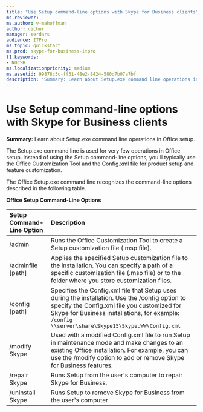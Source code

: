 ```yaml
---
title: "Use Setup command-line options with Skype for Business clients"
ms.reviewer: 
ms.author: v-mahoffman
author: cichur
manager: serdars
audience: ITPro
ms.topic: quickstart
ms.prod: skype-for-business-itpro
f1.keywords:
- NOCSH
ms.localizationpriority: medium
ms.assetid: 99878c3c-ff31-48e2-8424-580d7b07a7bf
description: "Summary: Learn about Setup.exe command line operations in Office setup."
---
```


# Use Setup command-line options with Skype for Business clients
 
**Summary:** Learn about Setup.exe command line operations in Office setup.
  
The Setup.exe command line is used for very few operations in Office setup. Instead of using the Setup command-line options, you'll typically use the Office Customization Tool and the Config.xml file for product setup and feature customization.
  
The Office Setup.exe command line recognizes the command-line options described in the following table.
  
**Office Setup Command-Line Options**

|**Setup Command-Line Option**|**Description**|
|:-----|:-----|
|/admin  <br/> |Runs the Office Customization Tool to create a Setup customization file (.msp file).  <br/> |
|/adminfile [path]  <br/> |Applies the specified Setup customization file to the installation. You can specify a path of a specific customization file (.msp file) or to the folder where you store customization files.  <br/> |
|/config [path]  <br/> |Specifies the Config.xml file that Setup uses during the installation. Use the /config option to specify the Config.xml file you customized for Skype for Business installations, for example:  `/config \\server\share\Skype15\Skype.WW\Config.xml` <br/> |
|/modify Skype  <br/> |Used with a modified Config.xml file to run Setup in maintenance mode and make changes to an existing Office installation. For example, you can use the /modify option to add or remove Skype for Business features.  <br/> |
|/repair Skype  <br/> |Runs Setup from the user's computer to repair Skype for Business.  <br/> |
|/uninstall Skype  <br/> |Runs Setup to remove Skype for Business from the user's computer.  <br/> |
   


